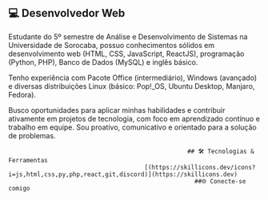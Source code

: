 ## 💻 Desenvolvedor Web

Estudante do 5º semestre de Análise e Desenvolvimento de Sistemas na Universidade de Sorocaba, possuo conhecimentos sólidos em desenvolvimento web (HTML, CSS, JavaScript, ReactJS), programação (Python, PHP), Banco de Dados (MySQL) e inglês básico.

Tenho experiência com Pacote Office (intermediário), Windows (avançado) e diversas distribuições Linux (básico: Pop!_OS, Ubuntu Desktop, Manjaro, Fedora).

Busco oportunidades para aplicar minhas habilidades e contribuir ativamente em projetos de tecnologia, com foco em aprendizado contínuo e trabalho em equipe. Sou proativo, comunicativo e orientado para a solução de problemas.

                                                      ## 🛠️ Tecnologias & Ferramentas
                                          [(https://skillicons.dev/icons?i=js,html,css,py,php,react,git,discord)](https://skillicons.dev)
                                                        ##🌐 Conecte-se comigo
                                                        
